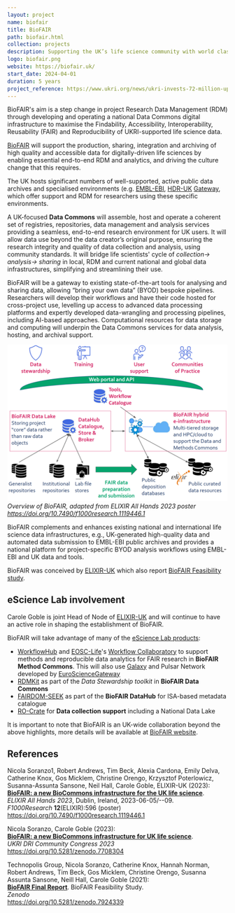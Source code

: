 ```yaml
---
layout: project
name: biofair
title: BioFAIR
path: biofair.html
collection: projects
description: Supporting the UK’s life science community with world class digital infrastructure for data driven bioscience.
logo: biofair.png
website: https://biofair.uk/
start_date: 2024-04-01
duration: 5 years
project_reference: https://www.ukri.org/news/ukri-invests-72-million-upgrading-uk-research-infrastructure/
---
```


BioFAIR's aim is a step change in project Research Data Management (RDM) through developing and operating a national Data Commons digital infrastructure to maximise the Findability, Accessibility, Interoperability, Reusability (FAIR) and Reproducibility of UKRI-supported life science data.

[BioFAIR](https://biofair.uk/) will support the production, sharing, integration and archiving of high quality and accessible data for digitally-driven life sciences by enabling essential end-to-end RDM and analytics, and driving the culture change that this requires. 

The UK hosts significant numbers of well-supported, active public data archives and specialised environments (e.g. [EMBL-EBI](https://www.ebi.ac.uk/), [HDR-UK](https://www.hdruk.ac.uk/) [Gateway](https://healthdatagateway.org/), which offer support and RDM for researchers using these specific environments. 

A UK-focused **Data Commons** will assemble, host and operate a coherent set of registries, repositories, data management and analysis services providing a seamless, end-to-end research environment for UK users. It will allow data use beyond the data creator’s original purpose, ensuring the research integrity and quality of data collection and analysis, using community standards. It will bridge life scientists' cycle of *collection→ analysis→ sharing* in local, RDM and current national and global data infrastructures, simplifying and streamlining their use. 

BioFAIR will be a gateway to existing state-of-the-art tools for analysing and sharing data, allowing “bring your own data” (BYOD) bespoke pipelines.  Researchers will develop their workflows and have their code hosted for cross-project use, levelling up access to advanced data processing platforms and expertly developed data-wrangling and processing pipelines, including AI-based approaches. Computational resources for data storage and computing will underpin the Data Commons services for data analysis, hosting, and archival support.

![BioFAIR overview](/images/posts_images/biofair-overview.png)
_Overview of BioFAIR, adapted from ELIXIR All Hands 2023 poster <https://doi.org/10.7490/f1000research.1119446.1>_

BioFAIR complements and enhances existing national and international life science data infrastructures, e.g., UK-generated high-quality data and automated data submission to EMBL-EBI public archives and provides a national platform for project-specific BYOD analysis workflows using EMBL-EBI and UK data and tools.

BioFAIR was conceived by [ELIXIR-UK](https://elixiruknode.org/) which also report [BioFAIR Feasibility study](https://doi.org/10.5281/zenodo.7924339).

## eScience Lab involvement

Carole Goble is joint Head of Node of [ELIXIR-UK](https://elixiruknode.org/) and will continue to have an active role in shaping the establishment of BioFAIR.

BioFAIR will take advantage of many of the [eScience Lab products](/products/):

- [WorkflowHub](/products/workflowhub/) and [EOSC-Life](/projects/eosclife/)'s [Workflow Collaboratory](https://doi.org/10.5281/zenodo.4605654) to support methods and reproducible data analytics for FAIR research in **BioFAIR Method Commons**. This will also use [Galaxy](https://galaxyproject.org/) and Pulsar Network developed by [EuroScienceGateway](/projects/eurosciencegateway/)
- [RDMKit](/products/rdmkit/) as part of the _Data Stewardship toolkit_ in **BioFAIR Data Commons**
- [FAIRDOM-SEEK](/products/seek) as part of the **BioFAIR DataHub** for ISA-based metadata catalogue 
- [RO-Crate](/products/researchobject) for **Data collection support** including a National Data Lake

It is important to note that BioFAIR is an UK-wide collaboration beyond the above highlights, more details will be available at [BioFAIR website](https://biofair.uk/). 

## References

Nicola Soranzo1, Robert Andrews, Tim Beck, Alexia Cardona, Emily Delva, Catherine Knox, Gos Micklem, Christine Orengo, Krzysztof Poterlowicz, Susanna-Assunta Sansone, Neil Hall, Carole Goble, ELIXIR-UK (2023):  
[**BioFAIR: a new BioCommons infrastructure for the UK life science**](https://doi.org/10.7490/f1000research.1119446.1).  
_ELIXIR All Hands 2023_, Dublin, Ireland, 2023-06-05/--09.   
_F1000Research_ **12**(ELIXIR):596 (poster)  
<https://doi.org/10.7490/f1000research.1119446.1>

Nicola Soranzo, Carole Goble (2023):  
[**BioFAIR: a new BioCommons infrastructure for UK life science**](https://doi.org/10.5281/zenodo.7708304).  
_UKRI DRI Community Congress 2023_
<https://doi.org/10.5281/zenodo.7708304>

Technopolis Group, Nicola Soranzo, Catherine Knox, Hannah Norman, Robert Andrews, Tim Beck, Gos Micklem, Christine Orengo, Susanna Assunta Sansone, Neill Hall, Carole Goble (2021):  
[**BioFAIR Final Report**](https://doi.org/10.5281/zenodo.7924339). BioFAIR Feasibility Study.  
_Zenodo_  
<https://doi.org/10.5281/zenodo.7924339>

